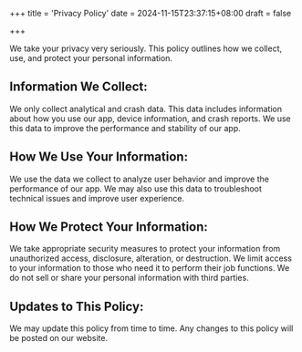 +++
title = 'Privacy Policy'
date = 2024-11-15T23:37:15+08:00
draft = false


+++

We take your privacy very seriously. This policy outlines how we collect, use, and protect your personal information.

## Information We Collect:

We only collect analytical and crash data. This data includes information about how you use our app, device information, and crash reports. We use this data to improve the performance and stability of our app.

## How We Use Your Information:

We use the data we collect to analyze user behavior and improve the performance of our app. We may also use this data to troubleshoot technical issues and improve user experience.

## How We Protect Your Information:

We take appropriate security measures to protect your information from unauthorized access, disclosure, alteration, or destruction. We limit access to your information to those who need it to perform their job functions. We do not sell or share your personal information with third parties.

## Updates to This Policy:

We may update this policy from time to time. Any changes to this policy will be posted on our website.
